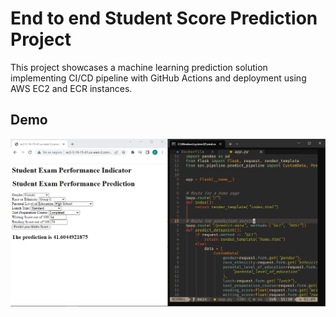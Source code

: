# End to end Student Score Prediction Project

This project showcases a machine learning prediction solution implementing CI/CD pipeline with GitHub Actions and deployment using AWS EC2 and ECR instances.

## Demo

![Demo Image](./src/demo.png)
